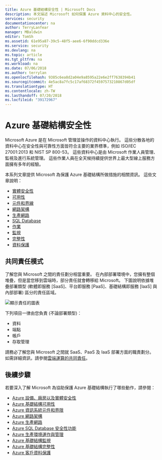 ```yaml
---
title: Azure 基礎結構安全性 | Microsoft Docs
description: 本文描述 Microsoft 如何保護 Azure 資料中心的安全性。
services: security
documentationcenter: na
author: TerryLanfear
manager: MBaldwin
editor: TomSh
ms.assetid: 61e95a87-39c5-48f5-aee6-6f90ddcd336e
ms.service: security
ms.devlang: na
ms.topic: article
ms.tgt_pltfrm: na
ms.workload: na
ms.date: 07/06/2018
ms.author: terrylan
ms.openlocfilehash: 9385c6ea8d2a04e9a8595a22e6e2ff7638394b41
ms.sourcegitcommit: 4e5ac8a7fc5c17af68372f4597573210867d05df
ms.translationtype: HT
ms.contentlocale: zh-TW
ms.lasthandoff: 07/20/2018
ms.locfileid: "39172967"
---
```

# <a name="azure-infrastructure-security"></a>Azure 基礎結構安全性
Microsoft Azure 是在 Microsoft 管理並操作的資料中心執行。 這些分散各地的資料中心在安全性與可靠性方面皆符合主要的業界標準，例如 ISO/IEC 27001:2013 和 NIST SP 800-53。 這些資料中心是由 Microsoft 作業人員管理、監視及進行系統管理。 這些作業人員在全天候持續提供世界上最大型線上服務方面擁有多年的經驗。

本系列文章提供 Microsoft 為保護 Azure 基礎結構所做措施的相關資訊。 這些文章說明：

- [實體安全性](azure-physical-security.md)
- [可用性](azure-infrastructure-availability.md)
- [元件和界線](azure-infrastructure-components.md)
- [網路架構](azure-infrastructure-network.md)
- [生產網路](azure-production-network.md)
- [SQL Database](azure-infrastructure-sql.md)
- [作業](azure-infrastructure-operations.md)
- [監視](azure-infrastructure-monitoring.md)
- [完整性](azure-infrastructure-integrity.md)
- [資料保護](azure-protection-of-customer-data.md)

## <a name="shared-responsibility-model"></a>共同責任模式
了解您與 Microsoft 之間的責任劃分相當重要。 在內部部署環境中，您擁有整個堆疊，但是當您移到雲端時，部分責任就會轉移給 Microsoft。 下圖說明依據堆疊部署類型 (軟體即服務 [SaaS]、平台即服務 [PaaS]、基礎結構即服務 [IaaS] 與內部部署) 區分的責任區域。

![顯示責任的圖表][1]

下列項目一律由您負責 (不論部署類型)：

- 資料
- 端點
- 帳戶
- 存取管理

請務必了解您與 Microsoft 之間就 SaaS、PaaS 及 IaaS 部署方面的職責劃分。 如需詳細資訊，請參閱[雲端運算的共同責任](https://gallery.technet.microsoft.com/Shared-Responsibilities-81d0ff91/file/153019/1/Shared%20responsibilities%20for%20cloud%20computing.pdf)。

## <a name="next-steps"></a>後續步驟
若要深入了解 Microsoft 為協助保護 Azure 基礎結構執行了哪些動作，請參閱：

- [Azure 設備、廠房以及實體安全性](azure-physical-security.md)
- [Azure 基礎結構可用性](azure-infrastructure-availability.md)
- [Azure 資訊系統元件和界限](azure-infrastructure-components.md)
- [Azure 網路架構](azure-infrastructure-network.md)
- [Azure 生產網路](azure-production-network.md)
- [Azure SQL Database 安全性功能](azure-infrastructure-sql.md)
- [Azure 生產環境運作與管理](azure-infrastructure-operations.md)
- [Azure 基礎結構監視](azure-infrastructure-monitoring.md)
- [Azure 基礎結構完整性](azure-infrastructure-integrity.md)
- [Azure 客戶資料保護](azure-protection-of-customer-data.md)

<!--Image references-->
[1]: ./media/azure-security-infrastructure/responsibility-zones.png
